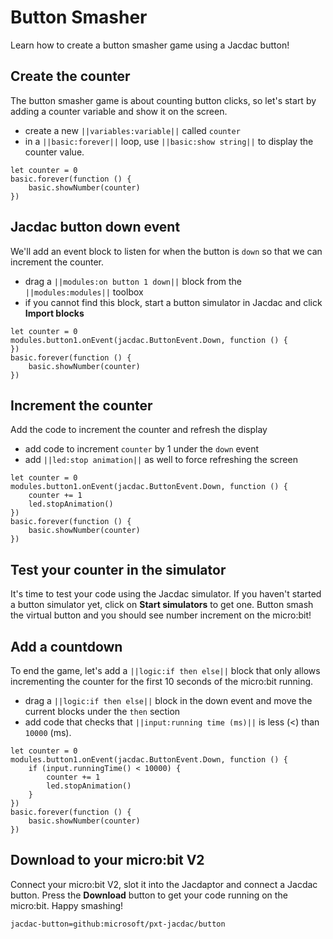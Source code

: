 # Button Smasher

Learn how to create a button smasher game using a Jacdac button! 

## Create the counter

The button smasher game is about counting button clicks, so let's start
by adding a counter variable and show it on the screen.
* create a new ``||variables:variable||`` called `counter`
* in a ``||basic:forever||`` loop, use ``||basic:show string||`` to display the counter value.

```blocks
let counter = 0
basic.forever(function () {
    basic.showNumber(counter)
})
```

## Jacdac button down event

We'll add an event block to listen for when the button is `down` so that we can increment the counter.
* drag a ``||modules:on button 1 down||`` block from the ``||modules:modules||`` toolbox
* if you cannot find this block, start a button simulator in Jacdac and click **Import blocks**

```blocks
let counter = 0
modules.button1.onEvent(jacdac.ButtonEvent.Down, function () {
})
basic.forever(function () {
    basic.showNumber(counter)
})
```

## Increment the counter

Add the code to increment the counter and refresh the display
* add code to increment `counter` by 1 under the `down` event
* add ``||led:stop animation||`` as well to force refreshing the screen

```blocks
let counter = 0
modules.button1.onEvent(jacdac.ButtonEvent.Down, function () {
    counter += 1
    led.stopAnimation()
})
basic.forever(function () {
    basic.showNumber(counter)
})
```

## Test your counter in the simulator

It's time to test your code using the Jacdac simulator. If you haven't started a button simulator yet, 
click on **Start simulators** to get one. 
Button smash the virtual button and you should see number increment on the micro:bit!

## Add a countdown

To end the game, let's add a ``||logic:if then else||`` block that only allows incrementing
the counter for the first 10 seconds of the micro:bit running.
* drag a ``||logic:if then else||`` block in the down event and move the current blocks under the `then` section
* add code that checks that ``||input:running time (ms)||`` is less (<) than `10000` (ms).

```blocks
let counter = 0
modules.button1.onEvent(jacdac.ButtonEvent.Down, function () {
    if (input.runningTime() < 10000) {
        counter += 1
        led.stopAnimation()
    }
})
basic.forever(function () {
    basic.showNumber(counter)
})
```

## Download to your micro:bit V2

Connect your micro:bit V2, slot it into the Jacdaptor and connect a Jacdac button. 
Press the **Download** button to get your code running on the micro:bit. Happy smashing!


```package
jacdac-button=github:microsoft/pxt-jacdac/button
```